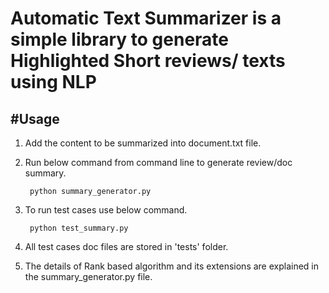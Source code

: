 

# Automatic Text Summarizer is a simple library to generate Highlighted Short reviews/ texts using NLP


#Usage
----------------
 1. Add the content to be summarized into document.txt file.
 
 2. Run below command from command line to generate review/doc summary.
 
 		 python summary_generator.py

 3. To run test cases use below command.

 		 python test_summary.py

 4. All test cases doc files are stored in 'tests' folder.

 5. The details of Rank based algorithm and its extensions are explained in the summary_generator.py file.

